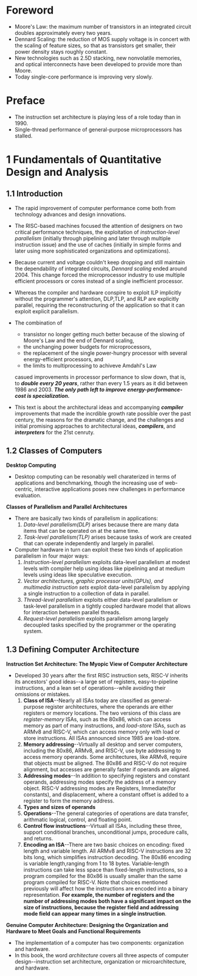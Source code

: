 # Foreword
- Moore's Law: the maximum number of transistors in an integrated circuit doubles approximately every two years.
- Dennard Scaling: the reduction of MOS supply voltage is in concert with the scaling of feature sizes, so that as transistors get smaller, their power density stays roughly constant.
- New technologies such as 2.5D stacking, new nonvolatile memories, and optical interconnects have been developed to provide more than Moore.
- Today single-core performance is improving very slowly.
# Preface
- The instruction set architecture is playing less of a role today than in 1990.
- Single-thread performance of general-purpose microprocessors has stalled.
# 1 Fundamentals of Quantitative Design and Analysis
## 1.1 Introduction
- The rapid improvement of computer performance come both from technology advances and design innovations.
- The RISC-based machines focused the attention of designers on two critical performance techniques, the exploitation of *instruction-level parallelism* (initially through pipelining and later through multiple instruction issue) and the use of caches (initially in simple forms and later using more sophisticated organizations and optimizations).
- Because current and voltage couldn't keep dropping and still maintain the dependability of integrated circuits, *Dennard scaling* ended around 2004. This change forced the microprocessor industry to use multiple efficient processors or cores instead of a single inefficient processor.
- Whereas the compiler and hardware conspire to exploit ILP implicitly without the programmer's attention, DLP,TLP, and RLP are explicitly parallel, requiring the reconstructuring of the application so that it can exploit explicit parallelism.
- The combination of
  - transistor no longer getting much better because of the slowing of Moore's Law and the end of Dennard scaling,
  - the unchanging power budgets for microprocessors,
  - the replacement of the single power-hungry processor with several energy-efficient processors, and
  - the limits to multiprocessing to achiveve Amdahl's Law
  
  casued improvements in processor performance to slow down, that is, to ***double every 20 years***, rather than every 1.5 years as it did between 1986 and 2003.
  ***The only path left to improve energy-performance-cost is specialization.***
- This text is about the architectural ideas and accompanying ***compiler*** improvements that made the incrdible growth rate possible over the past century, the reasons for the dramatic change, and the challenges and initial promising approaches to architectural ideas, ***compilers***, and ***interpreters*** for the 21st cenruty.
## 1.2 Classes of Computers
**Desktop Computing**
- Desktop computing can be resonably well charaterized in terms of applications and benchmarking, though the increasing use of web-centric, interactive applications poses new challenges in performance evaluation.

**Classes of Parallelism and Parallel Architectures**
- There are basically two kinds of parallelism in applications:
  1. *Data-level parallelism(DLP)* arises because there are many data items that can be operated on at the same time.
  2. *Task-level parallelism(TLP)* arises because tasks of work are created that can operate independently and largely in parallel.
- Computer hardware in turn can exploit these two kinds of application parallelism in four major ways:
  1. *Instruction-level parallelism* exploits data-level parallelism at modest levels with compiler help using ideas like pipelining and at medium levels using ideas like speculative execution.
  2. *Vector architectures, graphic processor units(GPUs), and multimedia instruction sets* exploit data-level parallelism by applying a single instruction to a collection of data in parallel.
  3. *Thread-level parallelism* exploits either data-level parallelism or task-level parallelism in a tightly coupled hardware model that allows for interaction between parallel threads.
  4. *Request-level parallelism* exploits parallelism among largely decoupled tasks specified by the programmer or the operating system.
## 1.3 Defining Computer Architecture  
**Instruction Set Architecture: The Myopic View of Computer Architecture**  
- Developed 30 years after the first RISC instruction sets, RISC-V inherits its ancestors' good ideas--a large set of registers, easy-to-pipeline instructions, and a lean set of operations--while avoiding their omissions or mistakes.
  1. **Class of ISA**--Nearly all ISAs today are classified as general-purpose register architectures, where the operands are either registers or memory locations. The two versions of this class are *register-memory* ISAs, such as the 80x86, which can access memory as part of many instructions, and *load-store* ISAs, such as ARMv8 and RISC-V, which can access memory only with load or store instructions. All ISAs announced since 1985 are load-store.
  2. **Memory addressing**--Virtually all desktop and server computers, including the 80x86, ARMv8, and RISC-V, use byte addressing to access memory operands. Some architectures, like ARMv8, require that objects must be aligned. The 80x86 and RISC-V do not require alignment, but accesses are generally faster if operands are aligned.
  3. **Addressing modes**--In addition to specifying registers and constant operands, addressing modes specify the address of a memory object. RISC-V addressing modes are Registers, Immediate(for constants), and displacement, where a constant offset is added to a register to form the memory address.
  4. **Types and sizes of operands**
  5. **Operations**--The general categories of operations are data transfer, arithmatic logical, control, and floating point.
  6. **Control flow instructions**--Virtuall all ISAs, including these three, support conditional branches, unconditional jumps, procedure calls, and returns. 
  7. **Encoding an ISA**--There are two basic choices on encoding: fixed length and variable length. All ARMv8 and RISC-V instructions are 32 bits long, which simplifies instruction decoding. The 80x86 encoding is variable length,ranging from 1 to 18 bytes. Variable-length instructions can take less space than fixed-length instructions, so a program compiled for the 80x86 is usually smaller than the same program compiled for RISC-V. Note that choices mentioned previously will affect how the instructions are encoded into a binary representation. **For example, the number of registers and the number of addressing modes both have a significant impact on the size of instructions, because the register field and addressing  mode field can appear many times in a single instruction**.  

**Genuine Computer Architecture: Designing the Organization and Hardware to Meet Goals and Functional Requirements**  
- The implementation of a computer has two components: organization and hardware.
- In this book, the word *architecture* covers all three aspects of computer design--instruction set architecture, organization or microarchitecture, and hardware.
